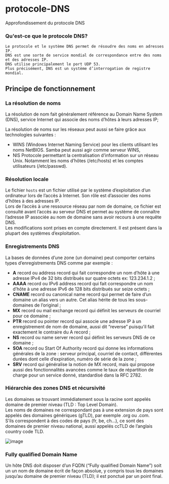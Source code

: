 # protocole-DNS
Approfondissement du protocole DNS

### Qu'est-ce que le protocole DNS?
```
Le protocole et le système DNS permet de résoudre des noms en adresses IP.
DNS est une sorte de service mondial de correspondance entre des noms et des adresses IP.
DNS utilise principalement le port UDP 53.
Plus précisément, DNS est un système d’interrogation de registre mondial.
```

## Principe de fonctionnement
### La résolution de noms
La résolution de nom fait généralement référence au Domain Name System (DNS), service Internet qui associe des noms d’hôtes à leurs adresses IP;

La résolution de noms sur les réseaux peut aussi se faire grâce aux technologies suivantes :
* WINS (Windows Internet Naming Service) pour les clients utilisant les noms NetBIOS. Samba peut aussi agir comme serveur WINS,
* NIS Protocole permettant la centralisation d’information sur un réseau Unix. Notamment les noms d’hôtes (/etc/hosts) et les comptes utilisateurs (/etc/passwd).

### Résolution locale
Le fichier `hosts` est un fichier utilisé par le système d’exploitation d’un ordinateur lors de l’accès à Internet. Son rôle est d’associer des noms d’hôtes à des adresses IP.<br>
Lors de l’accès à une ressource réseau par nom de domaine, ce fichier est consulté avant l’accès au serveur DNS et permet au système de connaître l’adresse IP associée au nom de domaine sans avoir recours à une requête DNS.<br>
Les modifications sont prises en compte directement. Il est présent dans la plupart des systèmes d’exploitation.

### Enregistrements DNS
La bases de données d’une zone (un domaine) peut comporter certains types d’enregistrements DNS comme par exemple :

* **A** record ou address record qui fait correspondre un nom d’hôte à une adresse IPv4 de 32 bits distribués sur quatre octets ex: 123.234.1.2 ;
* **AAAA** record ou IPv6 address record qui fait correspondre un nom d’hôte à une adresse IPv6 de 128 bits distribués sur seize octets ;
* **CNAME** record ou canonical name record qui permet de faire d’un domaine un alias vers un autre. Cet alias hérite de tous les sous-domaines de l’original ;
* **MX** record ou mail exchange record qui définit les serveurs de courriel pour ce domaine ;
* **PTR** record ou pointer record qui associe une adresse IP à un enregistrement de nom de domaine, aussi dit “reverse” puisqu’il fait exactement le contraire du A record ;
* **NS** record ou name server record qui définit les serveurs DNS de ce domaine ;
* **SOA** record ou Start Of Authority record qui donne les informations générales de la zone : serveur principal, courriel de contact, différentes durées dont celle d’expiration, numéro de série de la zone ;
* **SRV** record qui généralise la notion de MX record, mais qui propose aussi des fonctionnalités avancées comme le taux de répartition de charge pour un service donné, standardisé dans la RFC 2782.

### Hiérarchie des zones DNS et récursivité
Les domaines se trouvant immédiatement sous la racine sont appelés domaine de premier niveau (TLD : Top Level Domain).<br>
Les noms de domaines ne correspondant pas à une extension de pays sont appelés des domaines génériques (gTLD), par exemple .org ou .com.<br>
S’ils correspondent à des codes de pays (fr, be, ch…), ce sont des domaines de premier niveau national, aussi appelés ccTLD de l’anglais country code TLD.

![image](https://user-images.githubusercontent.com/83721477/167363815-efc11d11-dc08-4110-a0a9-fed350741a4d.png)

### Fully qualified Domain Name
Un hôte DNS doit disposer d’un FQDN (“Fully qualified Domain Name”) soit un un nom de domaine écrit de façon absolue, y compris tous les domaines jusqu’au domaine de premier niveau (TLD); il est ponctué par un point final.
